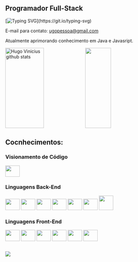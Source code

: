 ## Programador Full-Stack

[![Typing SVG](https://readme-typing-svg.herokuapp.com?font=Fira+Code&weight=700&duration=3500&pause=500&width=435&lines=Hello%2C+world!!;My+Name+is+Hugo+Vinicius.)](https://git.io/typing-svg)

E-mail para contato: ugopessoa@gmail.com

Atualmente aprimorando conhecimento em Java e Javasript.

<div>
  <img width="49%" height="250px" src="https://github-readme-stats.vercel.app/api?username=Vini5577&show_icons=true&count_private=true&theme=tokyonight" alt="Hugo Vinicius github stats" /> 
  <img width="40%" height="250px" src="https://github-readme-stats.vercel.app/api/top-langs/?username=Vini5577&theme=tokyonight" />
</div>

<h2>Cocnhecimentos: </h2>

<h3>Visionamento de Código</h3>
  <img height="35" width="45" src="https://cdn.jsdelivr.net/gh/devicons/devicon/icons/git/git-original.svg" />
  
<h3> Linguagens Back-End</h3>
<div>
  <img height="35" width="45" src="https://cdn.jsdelivr.net/gh/devicons/devicon/icons/c/c-plain.svg" />
  <img height="35" width="45" src="https://cdn.jsdelivr.net/gh/devicons/devicon/icons/csharp/csharp-plain.svg" />  
  <img height="35" width="45" src="https://cdn.jsdelivr.net/gh/devicons/devicon/icons/java/java-original.svg" />
  <img height="35" width="45" src="https://cdn.jsdelivr.net/gh/devicons/devicon/icons/spring/spring-original.svg" />
  <img height="35" width="45" src="https://cdn.jsdelivr.net/gh/devicons/devicon/icons/python/python-original.svg" />
  <img height="35" width="45" src="https://cdn.jsdelivr.net/gh/devicons/devicon/icons/mysql/mysql-original.svg" />
  <img height="45" width="45" src="https://user-images.githubusercontent.com/91129945/220963625-60bcac6b-f5cc-4578-bda2-546637bd7a49.png" />
</div>

<h3>Linguagens Front-End</h3>
<div>
  <img height="35" width="45" src="https://cdn.jsdelivr.net/gh/devicons/devicon/icons/html5/html5-original.svg" />
  <img height="35" width="45" src="https://cdn.jsdelivr.net/gh/devicons/devicon/icons/css3/css3-original.svg" />
  <img height="35" width="45" src="https://cdn.jsdelivr.net/gh/devicons/devicon/icons/javascript/javascript-original.svg" />
  <img height="35" width="45" src="https://cdn.jsdelivr.net/gh/devicons/devicon/icons/react/react-original.svg" />
  <img height="35" width="45" src="https://cdn.jsdelivr.net/gh/devicons/devicon/icons/nodejs/nodejs-original.svg" />        
  <img height="35" width="45" src="https://cdn.jsdelivr.net/gh/devicons/devicon/icons/wordpress/wordpress-plain.svg" />
</div>

##

<a target="_blank" href="https://www.linkedin.com/in/hugo-vinícius-pessoa-de-melo-santos-45135b217/"><img src="https://img.shields.io/badge/LinkedIn-0077B5?style=for-the-badge&logo=linkedin&logoColor=white" /><a/>

  <div>
</div>
